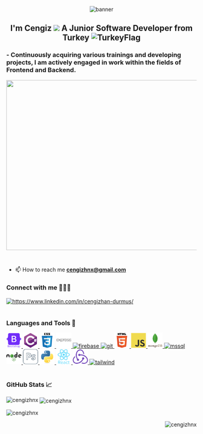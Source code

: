 <p align="center"> <img width="1500" src="https://media.licdn.com/dms/image/D4D16AQG-9MTTmzyC1g/profile-displaybackgroundimage-shrink_350_1400/0/1702985381648?e=1727308800&v=beta&t=IAWMj18pHnvBqQyt1sNvM7KtId_sZMLUmjCIeKT_6Ec" alt="banner" /> </p>  
<h2 align="center">I'm Cengiz <img height="17.5" src="https://cdn3.emoji.gg/emojis/5591-discord-developer-badge-shimmer.gif">
A  Junior Software Developer from Turkey <img src="https://cdn3.emoji.gg/emojis/4110-turkeyflag.png" width="18px" height="18px" alt="TurkeyFlag""></h2>  
<h3>- Continuously acquiring various trainings and developing projects, I am actively engaged in work within the fields of Frontend and Backend.</h3>

<p align="center">
  <img height="450" width="1500" src= "https://i.giphy.com/media/4rZA5D22301iMgrUNd/giphy.webp">
</p>

<h1></h1>

- 📫 How to reach me **cengizhnx@gmail.com**  
  
<h3 align="left">Connect with me 👨🏻‍💻</h3>  
<p align="left">  
<a href="https://www.linkedin.com/in/cengizhan-durmuş/" target="blank"><img align="center" src="https://raw.githubusercontent.com/rahuldkjain/github-profile-readme-generator/master/src/images/icons/Social/linked-in-alt.svg" alt="https://www.linkedin.com/in/cengizhan-durmuş/" height="30" width="40" /></a>  
</p> 

<h1></h1>

<h3 align="left">Languages and Tools 🚀</h3>  
<p align="left"> <a href="https://getbootstrap.com" target="_blank" rel="noreferrer"> <img src="https://raw.githubusercontent.com/devicons/devicon/master/icons/bootstrap/bootstrap-plain-wordmark.svg" alt="bootstrap" width="40" height="40"/> </a> <a href="https://www.w3schools.com/cs/" target="_blank" rel="noreferrer"> <img src="https://raw.githubusercontent.com/devicons/devicon/master/icons/csharp/csharp-original.svg" alt="csharp" width="40" height="40"/> </a> <a href="https://www.w3schools.com/css/" target="_blank" rel="noreferrer"> <img src="https://raw.githubusercontent.com/devicons/devicon/master/icons/css3/css3-original-wordmark.svg" alt="css3" width="40" height="40"/> </a> <a href="https://expressjs.com" target="_blank" rel="noreferrer"> <img src="https://raw.githubusercontent.com/devicons/devicon/master/icons/express/express-original-wordmark.svg" alt="express" width="40" height="40"/> </a> <a href="https://firebase.google.com/" target="_blank" rel="noreferrer"> <img src="https://www.vectorlogo.zone/logos/firebase/firebase-icon.svg" alt="firebase" width="40" height="40"/> </a> <a href="https://git-scm.com/" target="_blank" rel="noreferrer"> <img src="https://www.vectorlogo.zone/logos/git-scm/git-scm-icon.svg" alt="git" width="40" height="40"/> </a> <a href="https://www.w3.org/html/" target="_blank" rel="noreferrer"> <img src="https://raw.githubusercontent.com/devicons/devicon/master/icons/html5/html5-original-wordmark.svg" alt="html5" width="40" height="40"/> </a> <a href="https://developer.mozilla.org/en-US/docs/Web/JavaScript" target="_blank" rel="noreferrer"> <img src="https://raw.githubusercontent.com/devicons/devicon/master/icons/javascript/javascript-original.svg" alt="javascript" width="40" height="40"/> </a> <a href="https://www.mongodb.com/" target="_blank" rel="noreferrer"> <img src="https://raw.githubusercontent.com/devicons/devicon/master/icons/mongodb/mongodb-original-wordmark.svg" alt="mongodb" width="40" height="40"/> </a> <a href="https://www.microsoft.com/en-us/sql-server" target="_blank" rel="noreferrer"> <img src="https://www.svgrepo.com/show/303229/microsoft-sql-server-logo.svg" alt="mssql" width="40" height="40"/> </a> <a href="https://nodejs.org" target="_blank" rel="noreferrer"> <img src="https://raw.githubusercontent.com/devicons/devicon/master/icons/nodejs/nodejs-original-wordmark.svg" alt="nodejs" width="40" height="40"/> </a> <a href="https://www.photoshop.com/en" target="_blank" rel="noreferrer"> <img src="https://raw.githubusercontent.com/devicons/devicon/master/icons/photoshop/photoshop-line.svg" alt="photoshop" width="40" height="40"/> </a> <a href="https://www.python.org" target="_blank" rel="noreferrer"> <img src="https://raw.githubusercontent.com/devicons/devicon/master/icons/python/python-original.svg" alt="python" width="40" height="40"/> </a> <a href="https://reactjs.org/" target="_blank" rel="noreferrer"> <img src="https://raw.githubusercontent.com/devicons/devicon/master/icons/react/react-original-wordmark.svg" alt="react" width="40" height="40"/> </a> <a href="https://redux.js.org" target="_blank" rel="noreferrer"> <img src="https://raw.githubusercontent.com/devicons/devicon/master/icons/redux/redux-original.svg" alt="redux" width="40" height="40"/> </a> <a href="https://tailwindcss.com/" target="_blank" rel="noreferrer"> <img src="https://www.vectorlogo.zone/logos/tailwindcss/tailwindcss-icon.svg" alt="tailwind" width="40" height="40"/> </a> </p>  

<h1></h1>

<h3 align="left">GitHub Stats 📈</h3>    
<p><img align="left" src="https://github-readme-stats.vercel.app/api/top-langs?username=cengizhnx&show_icons=true&theme=dark&locale=en&layout=compact" alt="cengizhnx" /></p>  
  
<p>&nbsp;<img align="center" src="https://github-readme-stats.vercel.app/api?username=cengizhnx&show_icons=true&theme=dark&locale=en" alt="cengizhnx" /></p>  
  
<p><img align="center" src="https://github-readme-streak-stats.herokuapp.com/?user=cengizhnx&theme=dark" alt="cengizhnx" /></p>

<p align="right"> <img src="https://komarev.com/ghpvc/?username=cengizhnx&label=Profile%20views&color=0e75b6&style=flat" alt="cengizhnx" /> </p>  

